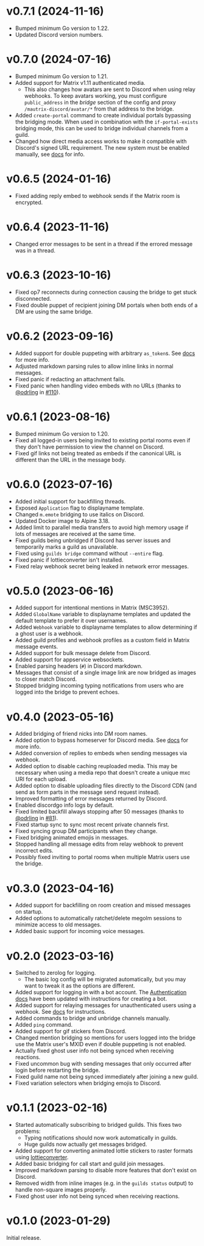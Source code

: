 # v0.7.1 (2024-11-16)

* Bumped minimum Go version to 1.22.
* Updated Discord version numbers.

# v0.7.0 (2024-07-16)

* Bumped minimum Go version to 1.21.
* Added support for Matrix v1.11 authenticated media.
  * This also changes how avatars are sent to Discord when using relay webhooks.
    To keep avatars working, you must configure `public_address` in the *bridge*
    section of the config and proxy `/mautrix-discord/avatar/*` from that
    address to the bridge.
* Added `create-portal` command to create individual portals bypassing the
  bridging mode. When used in combination with the `if-portal-exists` bridging
  mode, this can be used to bridge individual channels from a guild.
* Changed how direct media access works to make it compatible with Discord's
  signed URL requirement. The new system must be enabled manually, see
  [docs](https://docs.mau.fi/bridges/go/discord/direct-media.html) for info.

# v0.6.5 (2024-01-16)

* Fixed adding reply embed to webhook sends if the Matrix room is encrypted.

# v0.6.4 (2023-11-16)

* Changed error messages to be sent in a thread if the errored message was in
  a thread.

# v0.6.3 (2023-10-16)

* Fixed op7 reconnects during connection causing the bridge to get stuck
  disconnected.
* Fixed double puppet of recipient joining DM portals when both ends of a DM
  are using the same bridge.

# v0.6.2 (2023-09-16)

* Added support for double puppeting with arbitrary `as_token`s.
  See [docs](https://docs.mau.fi/bridges/general/double-puppeting.html#appservice-method-new) for more info.
* Adjusted markdown parsing rules to allow inline links in normal messages.
* Fixed panic if redacting an attachment fails.
* Fixed panic when handling video embeds with no URLs
  (thanks to [@odrling] in [#110]).

[@odrling]: https://github.com/odrling
[#110]: https://github.com/mautrix/discord/pull/110

# v0.6.1 (2023-08-16)

* Bumped minimum Go version to 1.20.
* Fixed all logged-in users being invited to existing portal rooms even if they
  don't have permission to view the channel on Discord.
* Fixed gif links not being treated as embeds if the canonical URL is different
  than the URL in the message body.

# v0.6.0 (2023-07-16)

* Added initial support for backfilling threads.
* Exposed `Application` flag to displayname template.
* Changed `m.emote` bridging to use italics on Discord.
* Updated Docker image to Alpine 3.18.
* Added limit to parallel media transfers to avoid high memory usage if lots
  of messages are received at the same time.
* Fixed guilds being unbridged if Discord has server issues and temporarily
  marks a guild as unavailable.
* Fixed using `guilds bridge` command without `--entire` flag.
* Fixed panic if lottieconverter isn't installed.
* Fixed relay webhook secret being leaked in network error messages.

# v0.5.0 (2023-06-16)

* Added support for intentional mentions in Matrix (MSC3952).
* Added `GlobalName` variable to displayname templates and updated the default
  template to prefer it over usernames.
* Added `Webhook` variable to displayname templates to allow determining if a
  ghost user is a webhook.
* Added guild profiles and webhook profiles as a custom field in Matrix
  message events.
* Added support for bulk message delete from Discord.
* Added support for appservice websockets.
* Enabled parsing headers (`#`) in Discord markdown.
* Messages that consist of a single image link are now bridged as images to
  closer match Discord.
* Stopped bridging incoming typing notifications from users who are logged into
  the bridge to prevent echoes.

# v0.4.0 (2023-05-16)

* Added bridging of friend nicks into DM room names.
* Added option to bypass homeserver for Discord media.
  See [docs](https://docs.mau.fi/bridges/go/discord/direct-media.html) for more info.
* Added conversion of replies to embeds when sending messages via webhook.
* Added option to disable caching reuploaded media. This may be necessary when
  using a media repo that doesn't create a unique mxc URI for each upload.
* Added option to disable uploading files directly to the Discord CDN
  (and send as form parts in the message send request instead).
* Improved formatting of error messages returned by Discord.
* Enabled discordgo info logs by default.
* Fixed limited backfill always stopping after 50 messages
  (thanks to [@odrling] in [#81]).
* Fixed startup sync to sync most recent private channels first.
* Fixed syncing group DM participants when they change.
* Fixed bridging animated emojis in messages.
* Stopped handling all message edits from relay webhook to prevent incorrect
  edits.
* Possibly fixed inviting to portal rooms when multiple Matrix users use the
  bridge.

[@odrling]: https://github.com/odrling
[#81]: https://github.com/mautrix/discord/pull/81

# v0.3.0 (2023-04-16)

* Added support for backfilling on room creation and missed messages on startup.
* Added options to automatically ratchet/delete megolm sessions to minimize
  access to old messages.
* Added basic support for incoming voice messages.

# v0.2.0 (2023-03-16)

* Switched to zerolog for logging.
  * The basic log config will be migrated automatically, but you may want to
    tweak it as the options are different.
* Added support for logging in with a bot account.
  The [Authentication docs](https://docs.mau.fi/bridges/go/discord/authentication.html)
  have been updated with instructions for creating a bot.
* Added support for relaying messages for unauthenticated users using a webhook.
  See [docs](https://docs.mau.fi/bridges/go/discord/relay.html) for instructions.
* Added commands to bridge and unbridge channels manually.
* Added `ping` command.
* Added support for gif stickers from Discord.
* Changed mention bridging so mentions for users logged into the bridge use the
  Matrix user's MXID even if double puppeting is not enabled.
* Actually fixed ghost user info not being synced when receiving reactions.
* Fixed uncommon bug with sending messages that only occurred after login
  before restarting the bridge.
* Fixed guild name not being synced immediately after joining a new guild.
* Fixed variation selectors when bridging emojis to Discord.

# v0.1.1 (2023-02-16)

* Started automatically subscribing to bridged guilds. This fixes two problems:
  * Typing notifications should now work automatically in guilds.
  * Huge guilds now actually get messages bridged.
* Added support for converting animated lottie stickers to raster formats using
  [lottieconverter](https://github.com/sot-tech/LottieConverter).
* Added basic bridging for call start and guild join messages.
* Improved markdown parsing to disable more features that don't exist on Discord.
* Removed width from inline images (e.g. in the `guilds status` output) to
  handle non-square images properly.
* Fixed ghost user info not being synced when receiving reactions.

# v0.1.0 (2023-01-29)

Initial release.
